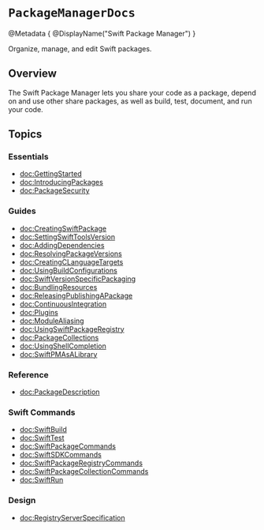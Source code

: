 # ``PackageManagerDocs``

@Metadata {
    @DisplayName("Swift Package Manager")
}

Organize, manage, and edit Swift packages.

## Overview

The Swift Package Manager lets you share your code as a package, depend on and use other share packages, as well as build, test, document, and run your code.

## Topics

### Essentials

- <doc:GettingStarted>      <!-- tutorial or article based walk through -->
- <doc:IntroducingPackages>
- <doc:PackageSecurity>

### Guides

- <doc:CreatingSwiftPackage>
- <doc:SettingSwiftToolsVersion>
- <doc:AddingDependencies>
- <doc:ResolvingPackageVersions>
- <doc:CreatingCLanguageTargets>
- <doc:UsingBuildConfigurations>
- <doc:SwiftVersionSpecificPackaging>
- <doc:BundlingResources>
- <doc:ReleasingPublishingAPackage>
- <doc:ContinuousIntegration>
- <doc:Plugins>
- <doc:ModuleAliasing>
- <doc:UsingSwiftPackageRegistry>
- <doc:PackageCollections>
- <doc:UsingShellCompletion>
- <doc:SwiftPMAsALibrary>

<!-- ### Command Plugins -->
<!-- placeholder for content about swift package manager extensions - command plugins -->
<!-- - <doc:swift-format> -->
<!-- - <doc:swift-docc-plugin> -->
<!-- - <doc:swift-container-plugin> -->

 ### Reference
- <doc:PackageDescription> <!-- redirect page to PackageDescription API reference docc -->
<!-- link to Command API reference docc - the DocC Plugin API (PackagePlugin) -->

<!-- reference content for the CLI commands `swift ...` -->
### Swift Commands

- <doc:SwiftBuild>
- <doc:SwiftTest>
- <doc:SwiftPackageCommands>
- <doc:SwiftSDKCommands>
- <doc:SwiftPackageRegistryCommands>
- <doc:SwiftPackageCollectionCommands>
- <doc:SwiftRun>

### Design

- <doc:RegistryServerSpecification>
